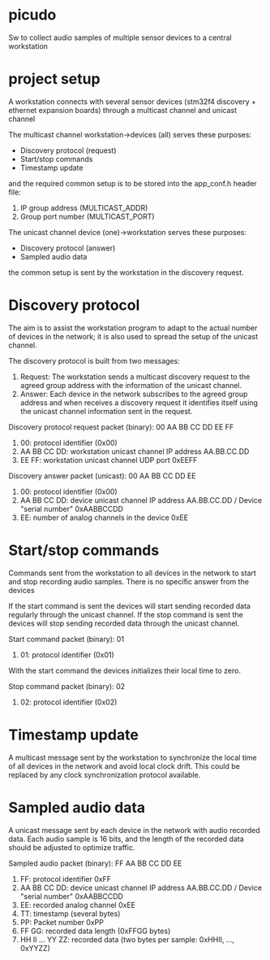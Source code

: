 # picudo
Sw to collect audio samples of multiple sensor devices to a central workstation

# project setup
A workstation connects with several sensor devices (stm32f4 discovery + ethernet expansion boards) through a multicast channel and unicast channel

The multicast channel workstation->devices (all) serves these purposes:
<ul>
  <li>Discovery protocol (request)
  <li>Start/stop commands
  <li>Timestamp update
</ul>
and the required common setup is to be stored into the app_conf.h header file:
<ol>
  <li>IP group address (MULTICAST_ADDR)
  <li>Group port number (MULTICAST_PORT)
</ol>  

The unicast channel device (one)->workstation serves these purposes:
<ul>
  <li>Discovery protocol (answer)
  <li>Sampled audio data
</ul>
the common setup is sent by the workstation in the discovery request.

# Discovery protocol
The aim is to assist the workstation program to adapt to the actual number of devices in the network; it is also used to spread the setup of the unicast channel.

The discovery protocol is built from two messages:
<ol>
  <li>Request: The workstation sends a multicast discovery request to the agreed group address with the information of the unicast channel.
  <li>Answer: Each device in the network subscribes to the agreed group address and when receives a discovery request it identifies itself using the unicast channel information sent in the request.
</ol>

Discovery protocol request packet (binary):
00 AA BB CC DD EE FF
<ol>
  <li>00: protocol identifier (0x00)
  <li>AA BB CC DD: workstation unicast channel IP address AA.BB.CC.DD
  <li>EE FF: workstation unicast channel UDP port 0xEEFF
</ol>  

Discovery answer packet (unicast):
00 AA BB CC DD EE
<ol>
  <li>00: protocol identifier (0x00)
  <li>AA BB CC DD: device unicast channel IP address AA.BB.CC.DD / Device "serial number" 0xAABBCCDD
  <li>EE: number of analog channels in the device 0xEE
</ol>  

# Start/stop commands
Commands sent from the workstation to all devices in the network to start and stop recording audio samples. There is no specific answer from the devices

If the start command is sent the devices will start sending recorded data regularly through the unicast channel.
If the stop command is sent the devices will stop sending recorded data through the unicast channel.

Start command packet (binary):
01
<ol>
  <li>01: protocol identifier (0x01)
</ol>  
With the start command the devices initializes their local time to zero.

Stop command packet (binary):
02
<ol>
  <li>02: protocol identifier (0x02)
</ol>  

# Timestamp update
A multicast message sent by the workstation to synchronize the local time of all devices in the network and avoid local clock drift.
This could be replaced by any clock synchronization protocol available.

# Sampled audio data
A unicast message sent by each device in the network with audio recorded data.
Each audio sample is 16 bits, and the length of the recorded data should be adjusted to optimize traffic.

Sampled audio packet (binary):
FF AA BB CC DD EE
<ol>
  <li>FF: protocol identifier 0xFF
  <li>AA BB CC DD: device unicast channel IP address AA.BB.CC.DD / Device "serial number" 0xAABBCCDD
  <li>EE: recorded analog channel 0xEE
  <li>TT: timestamp (several bytes)
  <li>PP: Packet number 0xPP
  <li>FF GG: recorded data length (0xFFGG bytes)
  <li>HH II ... YY ZZ: recorded data (two bytes per sample: 0xHHII, ..., 0xYYZZ)
</ol>  
